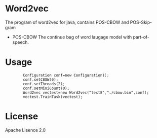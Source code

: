 # Word2vec
The program of word2vec for java, contains POS-CBOW and POS-Skip-gram
* POS-CBOW
  The continue bag of word laugage model with part-of-speech.
# Usage

            Configuration conf=new Configuration();
            conf.setCBOW(0);
            conf.setThreads(2);
            conf.setMiniCount(0);
            Word2vec vectest=new Word2vec("text8","./cbow.bin",conf);
            vectest.TrainTask(vectest);

# License
  Apache Lisence 2.0
